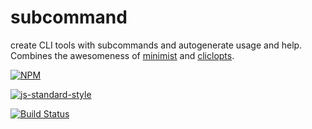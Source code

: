 # subcommand

create CLI tools with subcommands and autogenerate usage and help. Combines the awesomeness of [minimist](https://www.npmjs.com/package/minimist) and [cliclopts](https://www.npmjs.com/package/cliclopts).

[![NPM](https://nodei.co/npm/subcommand.png)](https://nodei.co/npm/subcommand/)

[![js-standard-style](https://raw.githubusercontent.com/feross/standard/master/badge.png)](https://github.com/feross/standard)

[![Build Status](https://travis-ci.org/maxogden/subcommand.svg?branch=master)](https://travis-ci.org/maxogden/subcommand)

